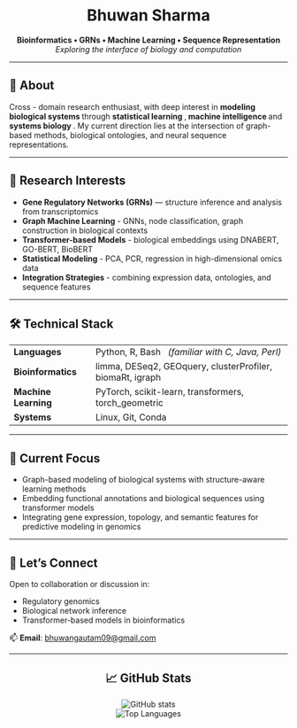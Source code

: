 <h1 align="center">Bhuwan Sharma</h1>

<p align="center">
  <strong>Bioinformatics • GRNs • Machine Learning • Sequence Representation</strong><br>
  <em> Exploring the interface of biology and computation</em>
</p>

<hr>

<h2>📌 About</h2>

Cross -  domain research enthusiast, with deep interest in <strong> modeling biological systems </strong> through <strong> statistical learning </strong>,<strong> machine intelligence </strong> and <strong> systems biology </strong>. My current direction lies at the intersection of graph-based methods, biological ontologies, and neural sequence representations.

---

<h2>🔬 Research Interests</h2>

<ul>
  <li><strong>Gene Regulatory Networks (GRNs)</strong> — structure inference and analysis from transcriptomics</li>
  <li><strong>Graph Machine Learning</strong> - GNNs, node classification, graph construction in biological contexts</li>
  <li><strong>Transformer-based Models</strong> - biological embeddings using DNABERT, GO-BERT, BioBERT</li>
  <li><strong>Statistical Modeling</strong> - PCA, PCR, regression in high-dimensional omics data</li>
  <li><strong>Integration Strategies</strong> - combining expression data, ontologies, and sequence features</li>
</ul>

---

<h2>🛠️ Technical Stack</h2>

<table>
<tr>
  <td><strong>Languages</strong></td>
  <td>Python, R, Bash &nbsp;&nbsp;<em>(familiar with C, Java, Perl)</em></td>
</tr>
<tr>
  <td><strong>Bioinformatics</strong></td>
  <td>limma, DESeq2, GEOquery, clusterProfiler, biomaRt, igraph</td>
</tr>
<tr>
  <td><strong>Machine Learning</strong></td>
  <td>PyTorch, scikit-learn, transformers, torch_geometric</td>
</tr>
<tr>
  <td><strong>Systems</strong></td>
  <td>Linux, Git, Conda</td>
</tr>
</table>

---

<h2>🚧 Current Focus</h2>

<ul>
  <li>Graph-based modeling of biological systems with structure-aware learning methods</li>
  <li>Embedding functional annotations and biological sequences using transformer models</li>
  <li>Integrating gene expression, topology, and semantic features for predictive modeling in genomics</li>
</ul>

---

<h2>🤝 Let’s Connect</h2>

<p>
Open to collaboration or discussion in:
</p>

<ul>
  <li>Regulatory genomics</li>
  <li>Biological network inference</li>
  <li>Transformer-based models in bioinformatics</li>
</ul>

<p>
📫 <strong>Email</strong>: <a href="mailto:bhuwangautam09@gmail.com">bhuwangautam09@gmail.com</a>
</p>

---

<h2 align="center">📈 GitHub Stats</h2>

<p align="center">
  <img src="https://github-readme-stats.vercel.app/api?username=BhuwanShar&show_icons=true&theme=default" alt="GitHub stats" />
  <br>
  <img src="https://github-readme-stats.vercel.app/api/top-langs/?username=BhuwanShar&layout=compact&theme=default" alt="Top Languages" />
</p>
